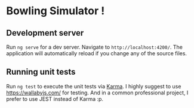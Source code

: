 # Bowling Simulator !

## Development server

Run `ng serve` for a dev server. Navigate to `http://localhost:4200/`. The application will automatically reload if you change any of the source files.

## Running unit tests


Run `ng test` to execute the unit tests via [Karma](https://karma-runner.github.io). I highly suggest to use https://wallabyjs.com/ for testing. And in a common professional project, I prefer to use JEST instead of Karma :p.

